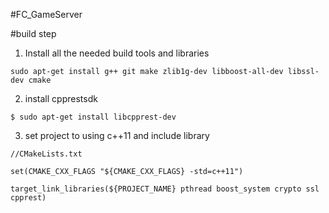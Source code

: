 #FC_GameServer

#build step

1. Install all the needed build tools and libraries
```
sudo apt-get install g++ git make zlib1g-dev libboost-all-dev libssl-dev cmake
```
2. install cpprestsdk
```
$ sudo apt-get install libcpprest-dev
```
3. set project to using c++11 and include library

```
//CMakeLists.txt

set(CMAKE_CXX_FLAGS "${CMAKE_CXX_FLAGS} -std=c++11")

target_link_libraries(${PROJECT_NAME} pthread boost_system crypto ssl cpprest)
```
